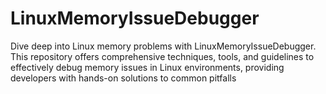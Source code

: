 # LinuxMemoryIssueDebugger
Dive deep into Linux memory problems with LinuxMemoryIssueDebugger. This repository offers comprehensive techniques, tools, and guidelines to effectively debug memory issues in Linux environments, providing developers with hands-on solutions to common pitfalls
